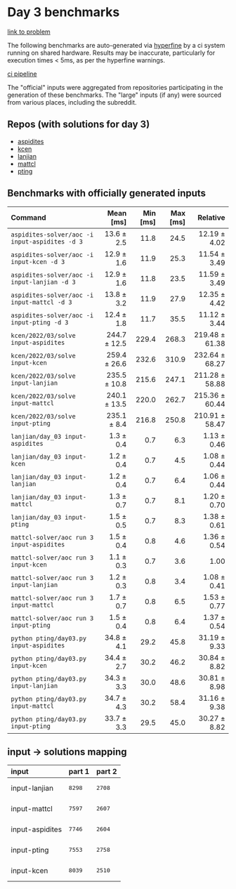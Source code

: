 # Day 3 benchmarks

[link to problem](http://adventofcode.com/2022/day/3)

The following benchmarks are auto-generated via [hyperfine](https://github.com/sharkdp/hyperfine) by a ci system running on shared hardware. Results may be inaccurate, particularly for execution times < 5ms, as per the hyperfine warnings.

[ci pipeline](http://ci.papercode.net:8080/teams/aoc2022/pipelines/aoc-compare-2022)

The "official" inputs were aggregated from repositories participating in the generation of these benchmarks. The "large" inputs (if any) were sourced from various places, including the subreddit.

## Repos (with solutions for day 3)


- [aspidites](https://github.com/aspidites/aoc2022)
- [kcen](https://github.com/kcen/AdventOfCode)
- [lanjian](https://github.com/LanJian/aoc-2022)
- [mattcl](https://github.com/mattcl/aoc2022)
- [pting](https://github.com/pting/aoc2022)

## Benchmarks with officially generated inputs
| Command | Mean [ms] | Min [ms] | Max [ms] | Relative |
|:---|---:|---:|---:|---:|
| `aspidites-solver/aoc -i input-aspidites -d 3` | 13.6 ± 2.5 | 11.8 | 24.5 | 12.19 ± 4.02 |
| `aspidites-solver/aoc -i input-kcen -d 3` | 12.9 ± 1.6 | 11.9 | 25.3 | 11.54 ± 3.49 |
| `aspidites-solver/aoc -i input-lanjian -d 3` | 12.9 ± 1.6 | 11.8 | 23.5 | 11.59 ± 3.49 |
| `aspidites-solver/aoc -i input-mattcl -d 3` | 13.8 ± 3.2 | 11.9 | 27.9 | 12.35 ± 4.42 |
| `aspidites-solver/aoc -i input-pting -d 3` | 12.4 ± 1.8 | 11.7 | 35.5 | 11.12 ± 3.44 |
| `kcen/2022/03/solve input-aspidites` | 244.7 ± 12.5 | 229.4 | 268.3 | 219.48 ± 61.38 |
| `kcen/2022/03/solve input-kcen` | 259.4 ± 26.6 | 232.6 | 310.9 | 232.64 ± 68.27 |
| `kcen/2022/03/solve input-lanjian` | 235.5 ± 10.8 | 215.6 | 247.1 | 211.28 ± 58.88 |
| `kcen/2022/03/solve input-mattcl` | 240.1 ± 13.5 | 220.0 | 262.7 | 215.36 ± 60.44 |
| `kcen/2022/03/solve input-pting` | 235.1 ± 8.4 | 216.8 | 250.8 | 210.91 ± 58.47 |
| `lanjian/day_03 input-aspidites` | 1.3 ± 0.4 | 0.7 | 6.3 | 1.13 ± 0.46 |
| `lanjian/day_03 input-kcen` | 1.2 ± 0.4 | 0.7 | 4.5 | 1.08 ± 0.44 |
| `lanjian/day_03 input-lanjian` | 1.2 ± 0.4 | 0.7 | 6.4 | 1.06 ± 0.44 |
| `lanjian/day_03 input-mattcl` | 1.3 ± 0.7 | 0.7 | 8.1 | 1.20 ± 0.70 |
| `lanjian/day_03 input-pting` | 1.5 ± 0.5 | 0.7 | 8.3 | 1.38 ± 0.61 |
| `mattcl-solver/aoc run 3 input-aspidites` | 1.5 ± 0.4 | 0.8 | 4.6 | 1.36 ± 0.54 |
| `mattcl-solver/aoc run 3 input-kcen` | 1.1 ± 0.3 | 0.7 | 3.6 | 1.00 |
| `mattcl-solver/aoc run 3 input-lanjian` | 1.2 ± 0.3 | 0.8 | 3.4 | 1.08 ± 0.41 |
| `mattcl-solver/aoc run 3 input-mattcl` | 1.7 ± 0.7 | 0.8 | 6.5 | 1.53 ± 0.77 |
| `mattcl-solver/aoc run 3 input-pting` | 1.5 ± 0.4 | 0.8 | 6.4 | 1.37 ± 0.54 |
| `python pting/day03.py input-aspidites` | 34.8 ± 4.1 | 29.2 | 45.8 | 31.19 ± 9.33 |
| `python pting/day03.py input-kcen` | 34.4 ± 2.7 | 30.2 | 46.2 | 30.84 ± 8.82 |
| `python pting/day03.py input-lanjian` | 34.3 ± 3.3 | 30.0 | 48.6 | 30.81 ± 8.98 |
| `python pting/day03.py input-mattcl` | 34.7 ± 4.3 | 30.2 | 58.4 | 31.16 ± 9.38 |
| `python pting/day03.py input-pting` | 33.7 ± 3.3 | 29.5 | 45.0 | 30.27 ± 8.82 |

## input -> solutions mapping
|input|part 1|part 2|
|:---|:---|:---|
|input-lanjian|<pre>8298</pre>|<pre>2708</pre>|
|input-mattcl|<pre>7597</pre>|<pre>2607</pre>|
|input-aspidites|<pre>7746</pre>|<pre>2604</pre>|
|input-pting|<pre>7553</pre>|<pre>2758</pre>|
|input-kcen|<pre>8039</pre>|<pre>2510</pre>|

